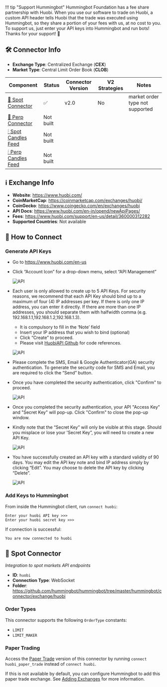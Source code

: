 !!! tip "Support Hummingbot"
    Hummingbot Foundation has a fee share partnership with Huobi. When you use our software to trade on Huobi, a custom API header tells Huobi that the trade was executed using Hummingbot, so they share a portion of your fees with us, at no cost to you. To support us, just enter your API keys into Hummingbot and run bots! Thanks for your support! 🙏

## 🛠 Connector Info

- **Exchange Type**: Centralized Exchange (**CEX**)
- **Market Type**: Central Limit Order Book (**CLOB**)

| Component | Status | Connector Version | V2 Strategies | Notes | 
| --------- | ------ | ----------------- |  ------------ | ----- |
| [🔀 Spot Connector](#spot-connector) | ✅ | v2.0 | No | market order type not supported |
| [🔀 Perp Connector](#perp-connector) | Not built |
| [🕯 Spot Candles Feed](#spot-candles-feed) | Not built  | 
| [🕯 Perp Candles Feed](#perp-candles-feed) | Not built  | 

## ℹ️ Exchange Info

- **Website**: <https://www.huobi.com/>
- **CoinMarketCap**: <https://coinmarketcap.com/exchanges/huobi/>
- **CoinGecko**: <https://www.coingecko.com/en/exchanges/huobi>
- **API Docs**: <https://www.huobi.com/en-in/opend/newApiPages/>
- **Fees**: <https://www.huobi.com/support/en-us/detail/360000312282>
- **Supported Countries**: Not available

## 🔑 How to Connect

### Generate API Keys

- Go to https://www.huobi.com/en-us

- Click “Account Icon” for a drop-down menu, select “API Management”

    ![API](huobi-api1.png)

- Each user is only allowed to create up to 5 API Keys. For security reasons, we recommend that each API Key should bind up to a maximum of four (4) IP addresses per key. If there is only one IP address, you can enter it directly. If there are more than one IP addresses, you should separate them with halfwidth comma (e.g. 192.168.1.1,192.168.1.2,192.168.1.3).

    - It is compulsory to fill in the ‘Note’ field
    - Insert your IP address that you wish to bind (optional)
    - Click “Create” to proceed.
    - Please visit [HuobiAPI Github](https://huobiapi.github.io/docs/spot/v1/en) for code references.

    ![API](huobi-api2.png)

- Please complete the SMS, Email & Google Authenticator(GA) security authentication. To generate the security code for SMS and Email, you are required to click the “Send” button.

- Once you have completed the security authentication, click "Confirm" to proceed.

    ![API](huobi-api3.png)

- Once you completed the security authentication, your API "Access Key" and "Secret Key" will pop-up. Click "Confirm" to close the pop-up window.

- Kindly note that the “Secret Key” will only be visible at this stage. Should you misplace or lose your 'Secret Key”, you will need to create a new API Key.

    ![API](huobi-api4.png)

- You have successfully created an API key with a standard validity of 90 days. You may edit the API key note and bind IP address simply by clicking “Edit”. You may choose to delete the API key by clicking “Delete”.

    ![API](huobi-api5.png)

### Add Keys to Hummingbot

From inside the Hummingbot client, run `connect huobi`:

```
Enter your huobi API key >>>
Enter your huobi secret key >>>
```

If connection is successful:

```
You are now connected to huobi
```


## 🔀 Spot Connector
*Integration to spot markets API endpoints*

- **ID**: `huobi`
- **Connection Type**: WebSocket
- **Folder**: <https://github.com/hummingbot/hummingbot/tree/master/hummingbot/connector/exchange/huobi>

### Order Types

This connector supports the following `OrderType` constants:

- `LIMIT`
- `LIMIT_MAKER`

### Paper Trading

Access the [Paper Trade](/global-configs/paper-trade/) version of this connector by running `connect huobi_paper_trade` instead of `connect huobi`.

If this is not available by default, you can configure Hummingbot to add this paper trade exchange. See [Adding Exchanges](/global-configs/paper-trade/#adding-exchanges) for more information.
```


